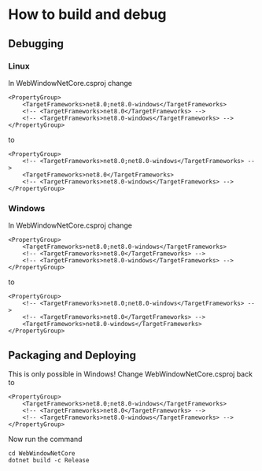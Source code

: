 # How to build and debug

## Debugging

### Linux
In WebWindowNetCore.csproj change

```
<PropertyGroup>
    <TargetFrameworks>net8.0;net8.0-windows</TargetFrameworks>
    <!-- <TargetFrameworks>net8.0</TargetFrameworks> -->
    <!-- <TargetFrameworks>net8.0-windows</TargetFrameworks> -->
</PropertyGroup>
  ```

  to 

```
<PropertyGroup>
    <!-- <TargetFrameworks>net8.0;net8.0-windows</TargetFrameworks> -->
    <TargetFrameworks>net8.0</TargetFrameworks>
    <!-- <TargetFrameworks>net8.0-windows</TargetFrameworks> -->
</PropertyGroup>
  ```

### Windows
In WebWindowNetCore.csproj change

```
<PropertyGroup>
    <TargetFrameworks>net8.0;net8.0-windows</TargetFrameworks>
    <!-- <TargetFrameworks>net8.0</TargetFrameworks> -->
    <!-- <TargetFrameworks>net8.0-windows</TargetFrameworks> -->
</PropertyGroup>
  ```

  to 

```
<PropertyGroup>
    <!-- <TargetFrameworks>net8.0;net8.0-windows</TargetFrameworks> -->
    <!-- <TargetFrameworks>net8.0</TargetFrameworks> -->
    <TargetFrameworks>net8.0-windows</TargetFrameworks>
</PropertyGroup>
  ```

## Packaging and Deploying

This is only possible in Windows! Change WebWindowNetCore.csproj back to

```
<PropertyGroup>
    <TargetFrameworks>net8.0;net8.0-windows</TargetFrameworks>
    <!-- <TargetFrameworks>net8.0</TargetFrameworks> -->
    <!-- <TargetFrameworks>net8.0-windows</TargetFrameworks> -->
</PropertyGroup>
  ```

Now run the command

```
cd WebWindowNetCore
dotnet build -c Release
```